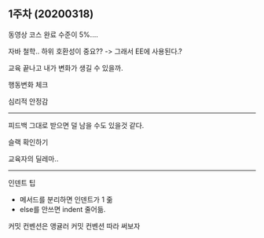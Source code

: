 ## 1주차 (20200318)

동영상 코스 완료 수준이 5%....

자바 철학.. 하위 호환성이 중요?? -> 그래서 EE에 사용된다.?

교육 끝나고 내가 변화가 생길 수 있을까.

행동변화 체크



심리적 안정감

---

피드백 그대로 받으면 덜 남을 수도 있을것 같다.

슬랙 확인하기

교육자의 딜레마..

---

인덴트 팁

- 메서드를 분리하면 인덴트가 1 줆
- else를 안쓰면 indent 줄어듦.

커밋 컨벤션은 앵귤러 커밋 컨벤션 따라 써보자

